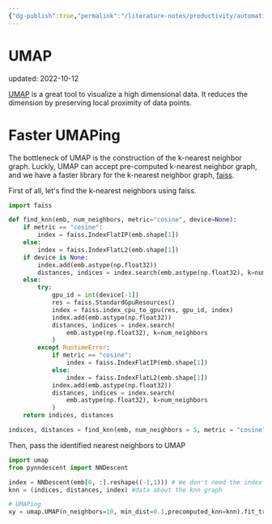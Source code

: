 ```yaml
---
{"dg-publish":true,"permalink":"/literature-notes/productivity/automation/umap/","dgHomeLink":true,"dgPassFrontmatter":false}
---
```



# UMAP
updated: 2022-10-12


[UMAP]() is a great tool to visualize a high dimensional data. It reduces the dimension by preserving local proximity of data points. 

# Faster UMAPing

The bottleneck of UMAP is the construction of the k-nearest neighbor graph. Luckly, UMAP can accept pre-computed k-nearest neighbor graph, and we have a faster library for the k-nearest neighbor graph, [faiss](). 

First of all, let's find the k-nearest neighbors using faiss.

```python
import faiss

def find_knn(emb, num_neighbors, metric="cosine", device=None):
    if metric == "cosine":
        index = faiss.IndexFlatIP(emb.shape[1])
    else:
        index = faiss.IndexFlatL2(emb.shape[1])
    if device is None:
        index.add(emb.astype(np.float32))
        distances, indices = index.search(emb.astype(np.float32), k=num_neighbors)
    else:
        try:
            gpu_id = int(device[-1])
            res = faiss.StandardGpuResources()
            index = faiss.index_cpu_to_gpu(res, gpu_id, index)
            index.add(emb.astype(np.float32))
            distances, indices = index.search(
                emb.astype(np.float32), k=num_neighbors
            )
        except RuntimeError:
            if metric == "cosine":
                index = faiss.IndexFlatIP(emb.shape[1])
            else:
                index = faiss.IndexFlatL2(emb.shape[1])
            index.add(emb.astype(np.float32))
            distances, indices = index.search(
                emb.astype(np.float32), k=num_neighbors
            )
    return indices, distances

indices, distances = find_knn(emb, num_neighbors = 5, metric = "cosine", device="cuda:0") # if you don't have gpu, set device='cpu'
```

Then, pass the identified nearest neighbors to UMAP

```python 
import umap
from pynndescent import NNDescent

index = NNDescent(emb[0, :].reshape((-1,1))) # We don't need the index but have to give something. So make up an index here. 
knn = (indices, distances, index) #data about the knn graph

# UMAPing
xy = umap.UMAP(n_neighbors=10, min_dist=0.1,precomputed_knn=knn).fit_transform(emb)
```
